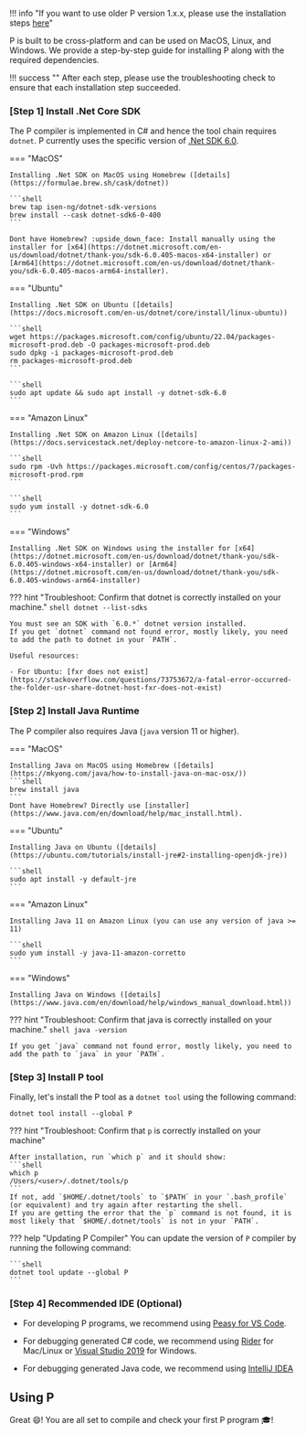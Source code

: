 !!! info "If you want to use older P version 1.x.x, please use the installation steps [here](../old/getstarted/install.md)"

P is built to be cross-platform and can be used on MacOS, Linux, and Windows. We provide a step-by-step guide for installing P along with the required dependencies.

!!! success ""
    After each step, please use the troubleshooting check to ensure that each installation step succeeded.

### [Step 1] Install .Net Core SDK
The P compiler is implemented in C# and hence the tool chain requires `dotnet`.
P currently uses the specific version of [.Net SDK 6.0](https://dotnet.microsoft.com/en-us/download/dotnet/6.0).


=== "MacOS"

    Installing .Net SDK on MacOS using Homebrew ([details](https://formulae.brew.sh/cask/dotnet))

    ```shell
    brew tap isen-ng/dotnet-sdk-versions
    brew install --cask dotnet-sdk6-0-400
    ```

    Dont have Homebrew? :upside_down_face: Install manually using the installer for [x64](https://dotnet.microsoft.com/en-us/download/dotnet/thank-you/sdk-6.0.405-macos-x64-installer) or [Arm64](https://dotnet.microsoft.com/en-us/download/dotnet/thank-you/sdk-6.0.405-macos-arm64-installer).

=== "Ubuntu"

    Installing .Net SDK on Ubuntu ([details](https://docs.microsoft.com/en-us/dotnet/core/install/linux-ubuntu))
    
    ```shell
    wget https://packages.microsoft.com/config/ubuntu/22.04/packages-microsoft-prod.deb -O packages-microsoft-prod.deb
    sudo dpkg -i packages-microsoft-prod.deb
    rm packages-microsoft-prod.deb
    ```

    ```shell
    sudo apt update && sudo apt install -y dotnet-sdk-6.0
    ```


=== "Amazon Linux"
    
    Installing .Net SDK on Amazon Linux ([details](https://docs.servicestack.net/deploy-netcore-to-amazon-linux-2-ami))

    ```shell
    sudo rpm -Uvh https://packages.microsoft.com/config/centos/7/packages-microsoft-prod.rpm
    ```

    ```shell
    sudo yum install -y dotnet-sdk-6.0
    ```

=== "Windows"

    Installing .Net SDK on Windows using the installer for [x64](https://dotnet.microsoft.com/en-us/download/dotnet/thank-you/sdk-6.0.405-windows-x64-installer) or [Arm64](https://dotnet.microsoft.com/en-us/download/dotnet/thank-you/sdk-6.0.405-windows-arm64-installer)

??? hint "Troubleshoot: Confirm that dotnet is correctly installed on your machine."
    ```shell
    dotnet --list-sdks
    ```

    You must see an SDK with `6.0.*` dotnet version installed.
    If you get `dotnet` command not found error, mostly likely, you need to add the path to dotnet in your `PATH`.
    
    Useful resources:

    - For Ubuntu: [fxr does not exist](https://stackoverflow.com/questions/73753672/a-fatal-error-occurred-the-folder-usr-share-dotnet-host-fxr-does-not-exist) 



### [Step 2] Install Java Runtime

The P compiler also requires Java (`java` version 11 or higher).

=== "MacOS"

    Installing Java on MacOS using Homebrew ([details](https://mkyong.com/java/how-to-install-java-on-mac-osx/))
    ```shell
    brew install java
    ```
    Dont have Homebrew? Directly use [installer](https://www.java.com/en/download/help/mac_install.html). 

=== "Ubuntu"

    Installing Java on Ubuntu ([details](https://ubuntu.com/tutorials/install-jre#2-installing-openjdk-jre))
    
    ```shell
    sudo apt install -y default-jre
    ```

=== "Amazon Linux"

    Installing Java 11 on Amazon Linux (you can use any version of java >= 11)

    ```shell
    sudo yum install -y java-11-amazon-corretto
    ```

=== "Windows"

    Installing Java on Windows ([details](https://www.java.com/en/download/help/windows_manual_download.html))

??? hint "Troubleshoot: Confirm that java is correctly installed on your machine."
    ```shell
    java -version
    ```

    If you get `java` command not found error, mostly likely, you need to add the path to `java` in your `PATH`.


[//]: # (### [Step 3] Install Maven)

[//]: # ()
[//]: # (For compiling the generated Java code, the P compiler using Maven &#40;`mvn` version 3.3 or higher&#41;.)

[//]: # ()
[//]: # (=== "MacOS")

[//]: # ()
[//]: # (    Installing Maven on MacOS using Homebrew &#40;[details]&#40;https://mkyong.com/maven/install-maven-on-mac-osx/&#41;&#41;)

[//]: # ()
[//]: # (    ```)

[//]: # (    brew install maven)

[//]: # (    ```)

[//]: # ()
[//]: # (    Dont have Homebrew? Directly use [installer]&#40;https://maven.apache.org/install.html&#41;. )

[//]: # ()
[//]: # (=== "Ubuntu")

[//]: # ()
[//]: # (    Installing Maven on Ubuntu &#40;[details]&#40;https://phoenixnap.com/kb/install-maven-on-ubuntu&#41;&#41;)

[//]: # (    )
[//]: # (    ```)

[//]: # (    sudo apt install maven)

[//]: # (    ```)

[//]: # ()
[//]: # (=== "Amazon Linux")

[//]: # ()
[//]: # (    Visit the [Maven releases]&#40;http://maven.apache.org/download.cgi&#41; page and install any Maven 3.3+ release.)

[//]: # ()
[//]: # (    Steps for installing Maven 3.8.7 on Amazon Linux &#40;you can use any version of Maven 3.3+&#41;:)

[//]: # ()
[//]: # (    ```)

[//]: # (    wget https://dlcdn.apache.org/maven/maven-3/3.8.7/binaries/apache-maven-3.8.7-bin.tar.gz)

[//]: # (    tar xfv apache-maven-3.8.7-bin.tar.gz)

[//]: # (    ```)

[//]: # (    )
[//]: # (    You might do this in your home directory, yielding a folder like `` /home/$USER/apache-maven-3.8.7 ``)

[//]: # (    )
[//]: # (    Next, install the software into your environment by adding it to your path, and by defining Maven's environment variables:)

[//]: # (    )
[//]: # (    ```)

[//]: # (    export M2_HOME=/home/$USER/apache-maven-3.8.7)

[//]: # (    export M2=$M2_HOME/bin)

[//]: # (    export PATH=$M2:$PATH)

[//]: # (    ```)

[//]: # ()
[//]: # (=== "Windows")

[//]: # ()
[//]: # (    Installing Maven on Windows &#40;[details]&#40;https://maven.apache.org/install.html&#41;&#41;)

[//]: # ()
[//]: # (??? hint "Troubleshoot: Confirm that Maven is correctly installed on your machine.")

[//]: # ()
[//]: # (    `mvn -version`)

[//]: # ()
[//]: # (    If you get `mvn` command not found error, mostly likely, you need to add the path to `$M2_HOME/bin` in your `PATH`.)


### [Step 3] Install P tool

Finally, let's install the P tool as a `dotnet tool` using the following command:

```shell
dotnet tool install --global P
```

??? hint "Troubleshoot: Confirm that `p` is correctly installed on your machine"

    After installation, run `which p` and it should show:
    ```shell
    which p
    /Users/<user>/.dotnet/tools/p
    ```
    If not, add `$HOME/.dotnet/tools` to `$PATH` in your `.bash_profile` (or equivalent) and try again after restarting the shell.
    If you are getting the error that the `p` command is not found, it is most likely that `$HOME/.dotnet/tools` is not in your `PATH`.

??? help "Updating P Compiler"
    You can update the version of `P` compiler by running the following command:

    ```shell
    dotnet tool update --global P
    ```

### [Step 4] Recommended IDE (Optional)

- For developing P programs, we recommend using [Peasy for VS Code](https://marketplace.visualstudio.com/items?itemName=PLanguage.peasy-extension).

- For debugging generated C# code, we recommend using [Rider](https://www.jetbrains.com/rider/) for Mac/Linux or [Visual Studio 2019](https://docs.microsoft.com/en-us/visualstudio/install/install-visual-studio) for Windows.

- For debugging generated Java code, we recommend using [IntelliJ IDEA](https://www.jetbrains.com/idea/)

## Using P

 Great :smile:! You are all set to compile and check your first P program :mortar_board:!
